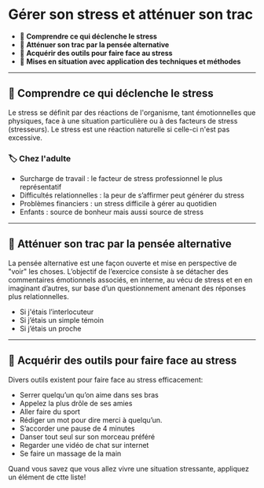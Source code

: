 # Gérer son stress et atténuer son trac

*  🔖 **Comprendre ce qui déclenche le stress**
*  🔖 **Atténuer son trac par la pensée alternative**
*  🔖 **Acquérir des outils pour faire face au stress**
*  🔖 **Mises en situation avec application des techniques et méthodes**

___

## 📑 Comprendre ce qui déclenche le stress

Le stress se définit par des réactions de l'organisme, tant émotionnelles que physiques, face à une situation particulière ou à des facteurs de stress (stresseurs). Le stress est une réaction naturelle si celle-ci n'est pas excessive.

### 🏷️ **Chez l'adulte**

* Surcharge de travail : le facteur de stress professionnel le plus représentatif
* Difficultés relationnelles : la peur de s’affirmer peut générer du stress
* Problèmes financiers : un stress difficile à gérer au quotidien
* Enfants : source de bonheur mais aussi source de stress

___

## 📑 Atténuer son trac par la pensée alternative

La pensée alternative est une façon ouverte et mise en perspective de "voir" les choses. L’objectif de l’exercice consiste à se détacher des commentaires émotionnels associés, en interne, au vécu de stress et en en imaginant d’autres, sur base d’un questionnement amenant des réponses plus relationnelles.

* Si j'étais l’interlocuteur
* Si j’étais un simple témoin
* Si j’étais un proche

___

## 📑 Acquérir des outils pour faire face au stress

Divers outils existent pour faire face au stress efficacement:

* Serrer quelqu’un qu’on aime dans ses bras
* Appelez la plus drôle de ses amies
* Aller faire du sport
* Rédiger un mot pour dire merci à quelqu’un.
* S’accorder une pause de 4 minutes
* Danser tout seul sur son morceau préféré
* Regarder une vidéo de chat sur internet
* Se faire un massage de la main 

Quand vous savez que vous allez vivre une situation stressante, appliquez un élément de ctte liste!